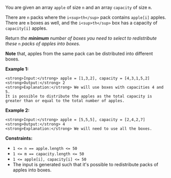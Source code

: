 You are given an array `apple` of size `n` and an array `capacity` of size `m`.

There are `n` packs where the `i<sup>th</sup>` pack contains `apple[i]` apples. There are `m` boxes as well, and the `i<sup>th</sup>` box has a capacity of `capacity[i]` apples.

Return _the **minimum** number of boxes you need to select to redistribute these_ `n` _packs of apples into boxes_.

**Note** that, apples from the same pack can be distributed into different boxes.

**Example 1:**

```
<strong>Input:</strong> apple = [1,3,2], capacity = [4,3,1,5,2]
<strong>Output:</strong> 2
<strong>Explanation:</strong> We will use boxes with capacities 4 and 5.
It is possible to distribute the apples as the total capacity is greater than or equal to the total number of apples.
```

**Example 2:**

```
<strong>Input:</strong> apple = [5,5,5], capacity = [2,4,2,7]
<strong>Output:</strong> 4
<strong>Explanation:</strong> We will need to use all the boxes.
```

**Constraints:**

- `1 <= n == apple.length <= 50`
- `1 <= m == capacity.length <= 50`
- `1 <= apple[i], capacity[i] <= 50`
- The input is generated such that it's possible to redistribute packs of apples into boxes.
